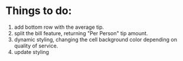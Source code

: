# Things to do:
1. add bottom row with the average tip.
2. split the bill feature, returning "Per Person" tip amount.
3. dynamic styling, changing the cell background color depending on quality of service. 
4. update styling
